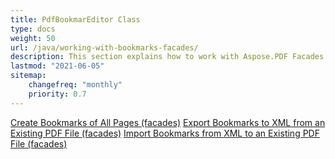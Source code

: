 ```yaml
---
title: PdfBookmarEditor Class
type: docs
weight: 50
url: /java/working-with-bookmarks-facades/
description: This section explains how to work with Aspose.PDF Facades using PdfBookmarEditor Class.
lastmod: "2021-06-05"
sitemap:
    changefreq: "monthly"
    priority: 0.7
---
```


[Create Bookmarks of All Pages (facades)](/pdf/java/create-bookmark/)
[Export Bookmarks to XML from an Existing PDF File (facades)](/pdf/java/export-bookmark/)
[Import Bookmarks from XML to an Existing PDF File (facades)](/pdf/java/import-bookmark/)
